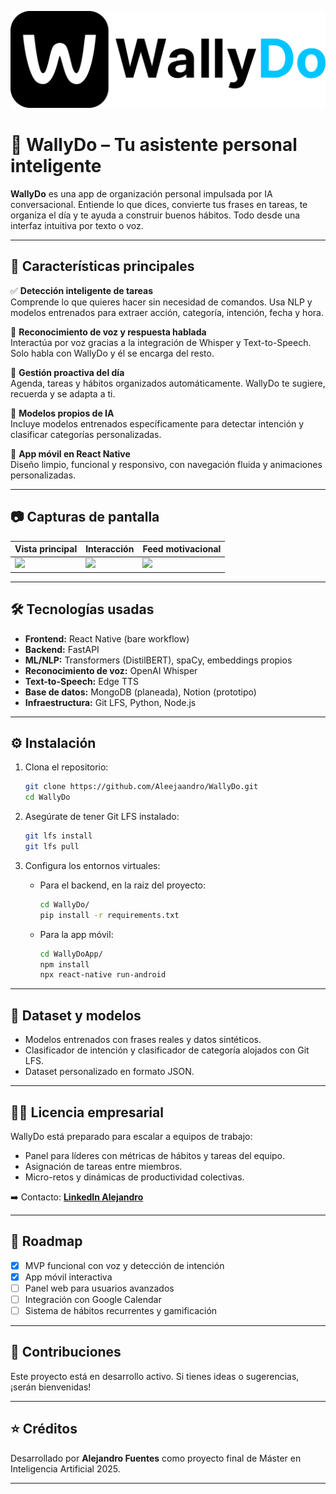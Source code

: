   ![WallyDo](WallyDoApp/src/assets//LOGO_NegroAzul.png)
  
  # 🧠 WallyDo – Tu asistente personal inteligente

  **WallyDo** es una app de organización personal impulsada por IA conversacional. Entiende lo que dices, convierte tus frases en tareas, te organiza el día y te ayuda a construir buenos hábitos. Todo desde una interfaz intuitiva por texto o voz.

  ---

  ## 🚀 Características principales

  ✅ **Detección inteligente de tareas**  
  Comprende lo que quieres hacer sin necesidad de comandos. Usa NLP y modelos entrenados para extraer acción, categoría, intención, fecha y hora.

  🎤 **Reconocimiento de voz y respuesta hablada**  
  Interactúa por voz gracias a la integración de Whisper y Text-to-Speech. Solo habla con WallyDo y él se encarga del resto.

  📅 **Gestión proactiva del día**  
  Agenda, tareas y hábitos organizados automáticamente. WallyDo te sugiere, recuerda y se adapta a ti.

  🧠 **Modelos propios de IA**  
  Incluye modelos entrenados específicamente para detectar intención y clasificar categorías personalizadas.

  📱 **App móvil en React Native**  
  Diseño limpio, funcional y responsivo, con navegación fluida y animaciones personalizadas.

  ---

  ## 📷 Capturas de pantalla

  | Vista principal | Interacción | Feed motivacional |
  |-----------------|-------------|--------------------|
  | ![](./assets/screenshots/home.png) | ![](./assets/screenshots/chat.png) | ![](./assets/screenshots/feed.png) |

  ---

  ## 🛠️ Tecnologías usadas

  - **Frontend:** React Native (bare workflow)
  - **Backend:** FastAPI
  - **ML/NLP:** Transformers (DistilBERT), spaCy, embeddings propios
  - **Reconocimiento de voz:** OpenAI Whisper
  - **Text-to-Speech:** Edge TTS
  - **Base de datos:** MongoDB (planeada), Notion (prototipo)
  - **Infraestructura:** Git LFS, Python, Node.js

  ---

  ## ⚙️ Instalación

  1. Clona el repositorio:
     ```bash
     git clone https://github.com/Aleejaandro/WallyDo.git
     cd WallyDo
     ```

  2. Asegúrate de tener Git LFS instalado:
     ```bash
     git lfs install
     git lfs pull
     ```

  3. Configura los entornos virtuales:
     - Para el backend, en la raiz del proyecto:  
       ```bash
       cd WallyDo/
       pip install -r requirements.txt
       ```

     - Para la app móvil:  
       ```bash
       cd WallyDoApp/
       npm install
       npx react-native run-android
       ```

  ---

  ## 🧪 Dataset y modelos

  - Modelos entrenados con frases reales y datos sintéticos.
  - Clasificador de intención y clasificador de categoría alojados con Git LFS.
  - Dataset personalizado en formato JSON.

  ---

  ## 🧑‍💼 Licencia empresarial

  WallyDo está preparado para escalar a equipos de trabajo:

  - Panel para líderes con métricas de hábitos y tareas del equipo.
  - Asignación de tareas entre miembros.
  - Micro-retos y dinámicas de productividad colectivas.

  ➡️ Contacto: **[LinkedIn Alejandro](https://www.linkedin.com/in/alejandrof-tech/)**

  ---

  ## 📌 Roadmap

  - [x] MVP funcional con voz y detección de intención
  - [x] App móvil interactiva
  - [ ] Panel web para usuarios avanzados
  - [ ] Integración con Google Calendar
  - [ ] Sistema de hábitos recurrentes y gamificación

  ---

  ## 🤝 Contribuciones

  Este proyecto está en desarrollo activo. Si tienes ideas o sugerencias, ¡serán bienvenidas!

  ---

  ## ⭐ Créditos

  Desarrollado por **Alejandro Fuentes** como proyecto final de Máster en Inteligencia Artificial 2025.

  ---
